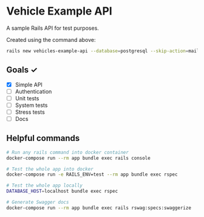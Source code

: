# Vehicle Example API

A sample Rails API for test purposes.

Created using the command above:

```bash
rails new vehicles-example-api --database=postgresql --skip-action=mailbox --skip-action-text --skip-spring -T --skip-turbolinks --api
```

## Goals ✓

- [x] Simple API
- [ ] Authentication
- [ ] Unit tests
- [ ] System tests
- [ ] Stress tests
- [ ] Docs

## Helpful commands

```bash
# Run any rails command into docker container
docker-compose run --rm app bundle exec rails console

# Test the whole app into docker
docker-compose run -e RAILS_ENV=test --rm app bundle exec rspec

# Test the whole app locally
DATABASE_HOST=localhost bundle exec rspec

# Generate Swagger docs
docker-compose run --rm app bundle exec rails rswag:specs:swaggerize

```
